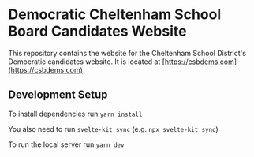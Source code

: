 # Democratic Cheltenham School Board Candidates Website

This repository contains the website for the Cheltenham School District's Democratic candidates website. It is located at [https://csbdems.com](https://csbdems.com)

## Development Setup

To install dependencies run `yarn install`

You also need to run `svelte-kit sync` (e.g. `npx svelte-kit sync`)

To run the local server run `yarn dev`

